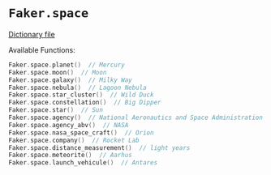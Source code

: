 # `Faker.space`

[Dictionary file](../src/main/resources/locales/en/space.yml)

Available Functions:  
```kotlin
Faker.space.planet()  // Mercury
Faker.space.moon()  // Moon
Faker.space.galaxy()  // Milky Way
Faker.space.nebula()  // Lagoon Nebula
Faker.space.star_cluster()  // Wild Duck
Faker.space.constellation()  // Big Dipper
Faker.space.star()  // Sun
Faker.space.agency()  // National Aeronautics and Space Administration
Faker.space.agency_abv()  // NASA
Faker.space.nasa_space_craft()  // Orion
Faker.space.company()  // Rocket Lab
Faker.space.distance_measurement()  // light years
Faker.space.meteorite()  // Aarhus
Faker.space.launch_vehicule()  // Antares
```
